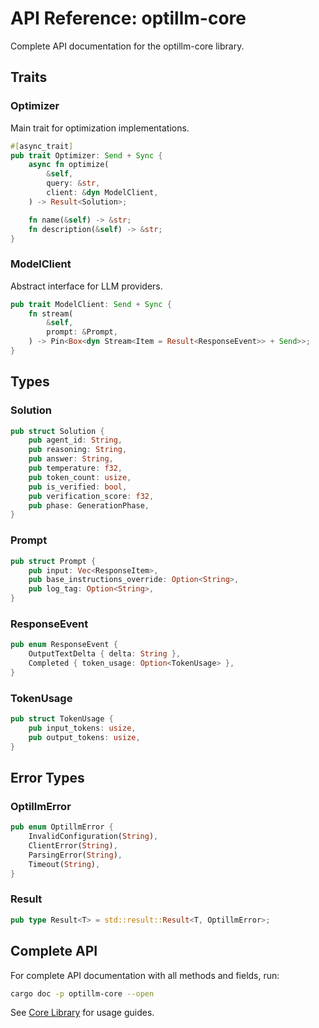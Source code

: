 # API Reference: optillm-core

Complete API documentation for the optillm-core library.

## Traits

### Optimizer

Main trait for optimization implementations.

```rust
#[async_trait]
pub trait Optimizer: Send + Sync {
    async fn optimize(
        &self,
        query: &str,
        client: &dyn ModelClient,
    ) -> Result<Solution>;

    fn name(&self) -> &str;
    fn description(&self) -> &str;
}
```

### ModelClient

Abstract interface for LLM providers.

```rust
pub trait ModelClient: Send + Sync {
    fn stream(
        &self,
        prompt: &Prompt,
    ) -> Pin<Box<dyn Stream<Item = Result<ResponseEvent>> + Send>>;
}
```

## Types

### Solution

```rust
pub struct Solution {
    pub agent_id: String,
    pub reasoning: String,
    pub answer: String,
    pub temperature: f32,
    pub token_count: usize,
    pub is_verified: bool,
    pub verification_score: f32,
    pub phase: GenerationPhase,
}
```

### Prompt

```rust
pub struct Prompt {
    pub input: Vec<ResponseItem>,
    pub base_instructions_override: Option<String>,
    pub log_tag: Option<String>,
}
```

### ResponseEvent

```rust
pub enum ResponseEvent {
    OutputTextDelta { delta: String },
    Completed { token_usage: Option<TokenUsage> },
}
```

### TokenUsage

```rust
pub struct TokenUsage {
    pub input_tokens: usize,
    pub output_tokens: usize,
}
```

## Error Types

### OptillmError

```rust
pub enum OptillmError {
    InvalidConfiguration(String),
    ClientError(String),
    ParsingError(String),
    Timeout(String),
}
```

### Result

```rust
pub type Result<T> = std::result::Result<T, OptillmError>;
```

## Complete API

For complete API documentation with all methods and fields, run:

```bash
cargo doc -p optillm-core --open
```

See [Core Library](../core/introduction.md) for usage guides.
